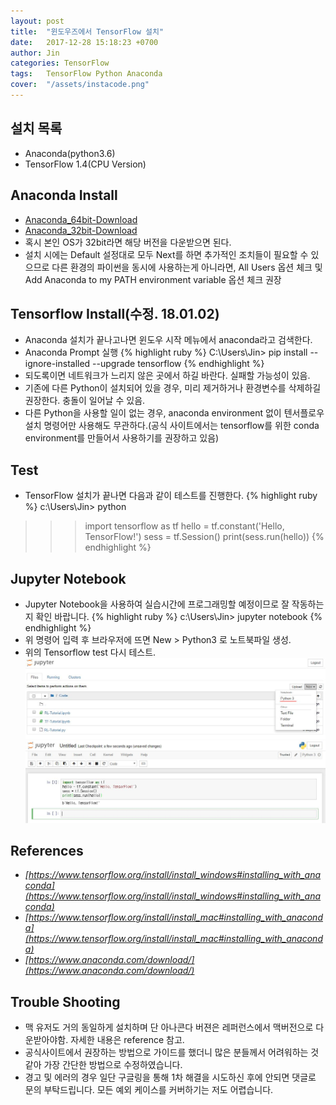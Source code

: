 ```yaml
---
layout: post
title:  "윈도우즈에서 TensorFlow 설치"
date:   2017-12-28 15:18:23 +0700
author: Jin
categories: TensorFlow
tags:	TensorFlow Python Anaconda
cover:  "/assets/instacode.png"
---
```


## 설치 목록
+	Anaconda(python3.6)
+	TensorFlow 1.4(CPU Version)


## Anaconda Install
+	[Anaconda_64bit-Download](https://repo.continuum.io/archive/Anaconda3-5.0.1-Windows-x86_64.exe)
+	[Anaconda_32bit-Download](https://repo.continuum.io/archive/Anaconda3-5.0.1-Windows-x86.exe)
+	혹시 본인 OS가 32bit라면 해당 버전을 다운받으면 된다.
+	설치 시에는 Default 설정대로 모두 Next를 하면 추가적인 조치들이 필요할 수 있으므로 다른 환경의 파이썬을 동시에 사용하는게 아니라면, All Users 옵션 체크 및 Add Anaconda to my PATH environment variable 옵션 체크 권장


## Tensorflow Install(수정. 18.01.02)
+	Anaconda 설치가 끝나고나면 윈도우 시작 메뉴에서 anaconda라고 검색한다.
+	Anaconda Prompt 실행
{% highlight ruby %}
C:\Users\Jin> pip install --ignore-installed --upgrade tensorflow
{% endhighlight %}
+	되도록이면 네트워크가 느리지 않은 곳에서 하길 바란다. 실패할 가능성이 있음.
+	기존에 다른 Python이 설치되어 있을 경우, 미리 제거하거나 환경변수를 삭제하길 권장한다. 충돌이 일어날 수 있음.
+	다른 Python을 사용할 일이 없는 경우, anaconda environment 없이 텐서플로우 설치 명령어만 사용해도 무관하다.(공식 사이트에서는 tensorflow를 위한 conda environment를 만들어서 사용하기를 권장하고 있음)


## Test
+	TensorFlow 설치가 끝나면 다음과 같이 테스트를 진행한다.
{% highlight ruby %}
c:\Users\Jin> python
>>> import tensorflow as tf
>>> hello = tf.constant('Hello, TensorFlow!')
>>> sess = tf.Session()
>>> print(sess.run(hello))
{% endhighlight %}


## Jupyter Notebook
+	Jupyter Notebook을 사용하여 실습시간에 프로그래밍할 예정이므로 잘 작동하는지 확인 바랍니다.
{% highlight ruby %}
c:\Users\Jin> jupyter notebook
{% endhighlight %}
+	위 명령어 입력 후 브라우저에 뜨면 New > Python3 로 노트북파일 생성.
+	위의 Tensorflow test 다시 테스트.
![Screenshot Jupyter](https://raw.githubusercontent.com/yangyangii/yangyangii.github.io/master/assets/_posts/Jupyter-Notebook.JPG  "Screenshot Jupyter")
![Screenshot Jupyter](https://raw.githubusercontent.com/yangyangii/yangyangii.github.io/master/assets/_posts/Jupyter-test.JPG  "Screenshot Jupyter")


## References
+   <em>[https://www.tensorflow.org/install/install_windows#installing_with_anaconda](https://www.tensorflow.org/install/install_windows#installing_with_anaconda)</em>
+	<em>[https://www.tensorflow.org/install/install_mac#installing_with_anaconda](https://www.tensorflow.org/install/install_mac#installing_with_anaconda)</em>
+	<em>[https://www.anaconda.com/download/](https://www.anaconda.com/download/)</em>

## Trouble Shooting
+	맥 유저도 거의 동일하게 설치하며 단 아나콘다 버젼은 레퍼런스에서 맥버전으로 다운받아야함. 자세한 내용은 reference 참고.
+	공식사이트에서 권장하는 방법으로 가이드를 했더니 많은 분들께서 어려워하는 것 같아 가장 간단한 방법으로 수정하였습니다.
+	경고 및 에러의 경우 일단 구글링을 통해 1차 해결을 시도하신 후에 안되면 댓글로 문의 부탁드립니다. 모든 예외 케이스를 커버하기는 저도 어렵습니다.